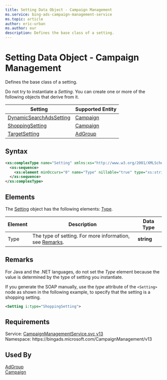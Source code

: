 ```yaml
---
title: Setting Data Object - Campaign Management
ms.service: bing-ads-campaign-management-service
ms.topic: article
author: eric-urban
ms.author: eur
description: Defines the base class of a setting.
---
```

# Setting Data Object - Campaign Management
Defines the base class of a setting.

Do not try to instantiate a *Setting*. You can create one or more of the following objects that derive from it.

|Setting|Supported Entity|
|-----|-----|
|[DynamicSearchAdsSetting](dynamicsearchadssetting.md)|[Campaign](campaign.md)|
|[ShoppingSetting](shoppingsetting.md)|[Campaign](campaign.md)|
|[TargetSetting](targetsetting.md)|[AdGroup](adgroup.md)| 

## Syntax
```xml
<xs:complexType name="Setting" xmlns:xs="http://www.w3.org/2001/XMLSchema">
  <xs:sequence>
    <xs:element minOccurs="0" name="Type" nillable="true" type="xs:string" />
  </xs:sequence>
</xs:complexType>
```

## <a name="elements"></a>Elements

The [Setting](setting.md) object has the following elements: [Type](#type).

|Element|Description|Data Type|
|-----------|---------------|-------------|
|<a name="type"></a>Type|The type of setting. For more information, see [Remarks](#remarks).|**string**|

## <a name="remarks"></a>Remarks
For Java and the .NET languages, do not set the *Type* element because the value is determined by the type of setting you instantiate.

If you generate the SOAP manually, use the *type* attribute of the `<Setting>` node as shown in the following example, to specify that the setting is a shopping setting.

```xml
<Setting i:type="ShoppingSetting">
```

## Requirements
Service: [CampaignManagementService.svc v13](https://campaign.api.bingads.microsoft.com/Api/Advertiser/CampaignManagement/v13/CampaignManagementService.svc)  
Namespace: https\://bingads.microsoft.com/CampaignManagement/v13  

## Used By
[AdGroup](adgroup.md)  
[Campaign](campaign.md)  
